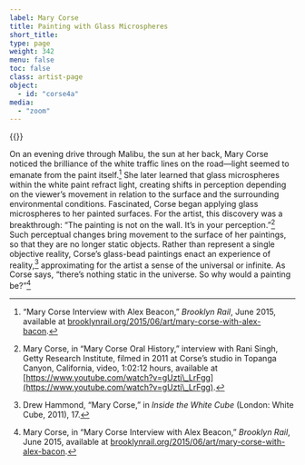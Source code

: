 ```yaml
---
label: Mary Corse
title: Painting with Glass Microspheres
short_title:
type: page
weight: 342
menu: false
toc: false
class: artist-page
object:
  - id: "corse4a"
media:
  - "zoom"
---
```

{{<q-figure id="corse4a">}}

On an evening drive through Malibu, the sun at her back, Mary Corse noticed the brilliance of the white traffic lines on the road—light seemed to emanate from the paint itself.[^1] She later learned that glass microspheres within the white paint refract light, creating shifts in perception depending on the viewer’s movement in relation to the surface and the surrounding environmental conditions. Fascinated, Corse began applying glass microspheres to her painted surfaces. For the artist, this discovery was a breakthrough: “The painting is not on the wall. It’s in your perception.”[^2] Such perceptual changes bring movement to the surface of her paintings, so that they are no longer static objects. Rather than represent a single objective reality, Corse’s glass-bead paintings enact an experience of reality,[^3] approximating for the artist a sense of the universal or infinite. As Corse says, “there’s nothing static in the universe. So why would a painting be?”[^4]

[^1]: “Mary Corse Interview with Alex Beacon,” *Brooklyn Rail*, June 2015, available at [brooklynrail.org/2015/06/art/mary-corse-with-alex-bacon](https://brooklynrail.org/2015/06/art/mary-corse-with-alex-bacon).

[^2]: Mary Corse, in “Mary Corse Oral History,” interview with Rani Singh, Getty Research Institute, filmed in 2011 at Corse’s studio in Topanga Canyon, California, video, 1:02:12 hours, available at [https://www.youtube.com/watch?v=gUzti\_LrFgg](https://www.youtube.com/watch?v=gUzti\_LrFgg).

[^3]: Drew Hammond, “Mary Corse,” in *Inside the White Cube* (London: White Cube, 2011), 17.

[^4]: Mary Corse, in “Mary Corse Interview with Alex Beacon,” *Brooklyn Rail*, June 2015, available at [brooklynrail.org/2015/06/art/mary-corse-with-alex-bacon](https://brooklynrail.org/2015/06/art/mary-corse-with-alex-bacon).
